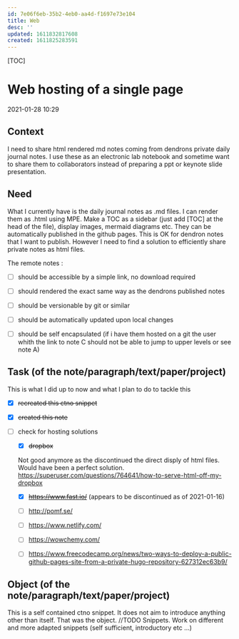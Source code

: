 ```yaml
---
id: 7e06f6eb-35b2-4eb0-aa4d-f1697e73e104
title: Web
desc: ''
updated: 1611832817608
created: 1611825283591
---
```


[TOC]


# Web hosting of a single page 
2021-01-28 10:29
## Context
I need to share html rendered md notes coming from dendrons private daily journal notes. I use these as an electronic lab notebook and sometime want to share them to collaborators instead of preparing a ppt or keynote slide presentation.
## Need
What I currently have is the daily journal notes as .md files. I can render them as .html using MPE. Make a TOC as a sidebar (just add [TOC] at the head of the file), display images, mermaid diagrams etc. They can be automatically published in the github pages. This is OK for dendron notes that I want to publish. However I need to find a solution to efficiently share private notes as html files.

The remote notes :

- [ ] should be accessible by a simple link, no download required
- [ ] should rendered the exact same way as the dendrons published notes
- [ ] should be versionable by git or similar
- [ ] should be automatically updated upon local changes
- [ ] should be self encapsulated (if i have them hosted on a git the user whith the link to note C should not be able to jump to upper levels or see note A)


## Task (of the note/paragraph/text/paper/project)

This is what I did up to now and what I plan to do to tackle this

- [x] ~~recreated this ctno snippet~~

- [x] ~~created this note~~

- [ ] check for hosting solutions

    - [x] ~~dropbox~~

    Not good anymore as the discontinued the direct disply of html files. Would have been a perfect solution.
    https://superuser.com/questions/764641/how-to-serve-html-off-my-dropbox

    - [x] ~~https://www.fast.io/~~ (appears to be discontinued as of 2021-01-16)
    - [ ] http://pomf.se/
    - [ ] https://www.netlify.com/
    - [ ] https://wowchemy.com/
    - [ ] https://www.freecodecamp.org/news/two-ways-to-deploy-a-public-github-pages-site-from-a-private-hugo-repository-627312ec63b9/
    

## Object (of the note/paragraph/text/paper/project)
This is a self contained ctno snippet. It does not aim to introduce anything other than itself.
That was the object. //TODO Snippets. Work on different and more adapted snippets (self sufficient, introductory etc ...)